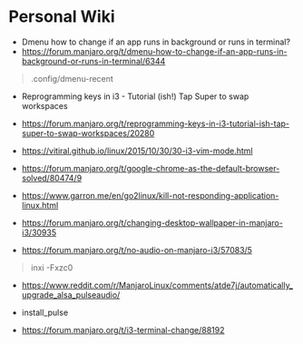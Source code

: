 # Personal Wiki
- Dmenu how to change if an app runs in background or runs in terminal?
- https://forum.manjaro.org/t/dmenu-how-to-change-if-an-app-runs-in-background-or-runs-in-terminal/6344
> .config/dmenu-recent

- Reprogramming keys in i3 - Tutorial (ish!) Tap Super to swap workspaces
- https://forum.manjaro.org/t/reprogramming-keys-in-i3-tutorial-ish-tap-super-to-swap-workspaces/20280

- https://vitiral.github.io/linux/2015/10/30/30-i3-vim-mode.html

- https://forum.manjaro.org/t/google-chrome-as-the-default-browser-solved/80474/9

- https://www.garron.me/en/go2linux/kill-not-responding-application-linux.html

- https://forum.manjaro.org/t/changing-desktop-wallpaper-in-manjaro-i3/30935

- https://forum.manjaro.org/t/no-audio-on-manjaro-i3/57083/5
> inxi -Fxzc0

- https://www.reddit.com/r/ManjaroLinux/comments/atde7j/automatically_upgrade_alsa_pulseaudio/

- install_pulse

- https://forum.manjaro.org/t/i3-terminal-change/88192
